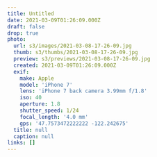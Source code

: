 ```yaml
---
title: Untitled
date: 2021-03-09T01:26:09.000Z
draft: false
drop: true
photo:
  url: s3/images/2021-03-08-17-26-09.jpg
  thumb: s3/thumbs/2021-03-08-17-26-09.jpg
  preview: s3/previews/2021-03-08-17-26-09.jpg
  created: 2021-03-09T01:26:09.000Z
  exif:
    make: Apple
    model: 'iPhone 7'
    lens: 'iPhone 7 back camera 3.99mm f/1.8'
    iso: 40
    aperture: 1.8
    shutter_speed: 1/24
    focal_length: '4.0 mm'
    gps: '47.7573472222222 -122.242675'
  title: null
  caption: null
links: []
---
```

